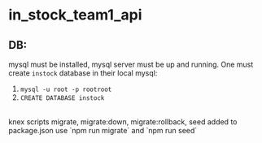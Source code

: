 # in_stock_team1_api

## DB:
mysql must be installed, mysql server must be up and running.
One must create `instock` database in their local mysql:
1. `mysql -u root -p rootroot`
2. `CREATE DATABASE instock`
<br /> 
knex scripts migrate, migrate:down, migrate:rollback, seed added to package.json
use `npm run migrate` and `npm run seed`
